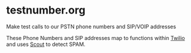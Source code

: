 # testnumber.org
Make test calls to our PSTN phone numbers and SIP/VOIP addresses

These Phone Numbers and SIP addresses map to functions within [Twilio](https://twilio.com) and uses [Scout](https://scout.tel) to detect SPAM.
